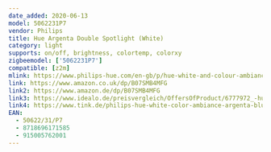 ```yaml
---
date_added: 2020-06-13
model: 5062231P7
vendor: Philips
title: Hue Argenta Double Spotlight (White)
category: light
supports: on/off, brightness, colortemp, colorxy
zigbeemodel: ['5062231P7']
compatible: [z2m]
mlink: https://www.philips-hue.com/en-gb/p/hue-white-and-colour-ambiance-argenta-double-spotlight/5062231P7
link: https://www.amazon.co.uk/dp/B07SMB4MFG
link2: https://www.amazon.de/dp/B07SMB4MFG
link3: https://www.idealo.de/preisvergleich/OffersOfProduct/6777972_-hue-white-color-ambiance-argenta-bluetooth-2er-spot-weiss-50622-31-p7-philips.html
link4: https://www.tink.de/philips-hue-white-color-ambiance-argenta-bluetooth-2er-spot-lampe
EAN: 
  - 50622/31/P7
  - 8718696171585
  - 915005762001
---
```

